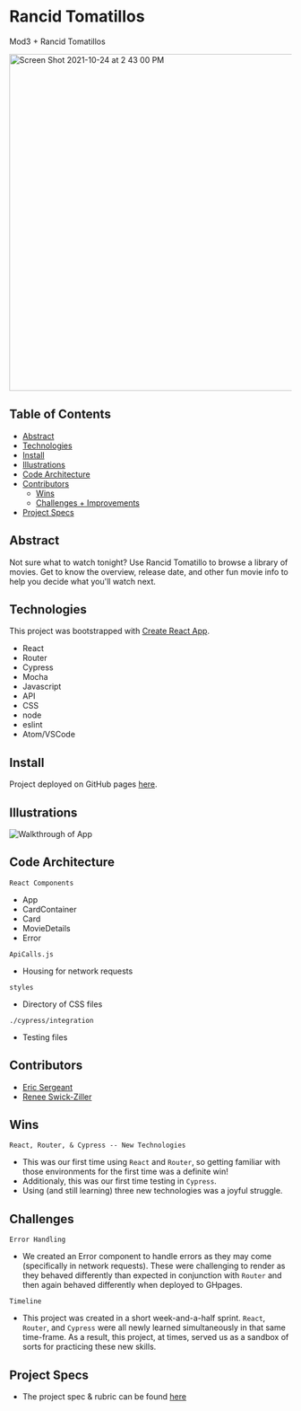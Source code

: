 # Rancid Tomatillos
Mod3 + Rancid Tomatillos

<img width="600" alt="Screen Shot 2021-10-24 at 2 43 00 PM" src="https://user-images.githubusercontent.com/83723401/138612238-a833800b-e1d0-4bd8-92bb-5583387511e8.png">

## Table of Contents
  - [Abstract](#abstract)
  - [Technologies](#technologies)
  - [Install](#install)
  - [Illustrations](#illustrations)
  - [Code Architecture](#code-architecture)
  - [Contributors](#contributors)
	- [Wins](#wins)
	- [Challenges + Improvements](#challenges)
  - [Project Specs](#project-specs)

## Abstract
Not sure what to watch tonight? Use Rancid Tomatillo to browse a library of movies. Get to know the overview, release date, and other fun movie info to help you decide what you'll watch next.

## Technologies
This project was bootstrapped with [Create React App](https://github.com/facebook/create-react-app).
  - React
  - Router
  - Cypress
  - Mocha
  - Javascript
  - API 
  - CSS
  - node
  - eslint
  - Atom/VSCode

## Install
Project deployed on GitHub pages [here]( https://reneeswick.github.io/rancidTomatillo/ ). 

## Illustrations
![Walkthrough of App](https://user-images.githubusercontent.com/83723401/138612564-84921686-4c67-402a-b4ce-1e1bf65b0c6a.gif)
  
## Code Architecture
``React Components``
- App
- CardContainer
- Card
- MovieDetails
- Error

``ApiCalls.js``
- Housing for network requests

``styles``
- Directory of CSS files

``./cypress/integration``
- Testing files

## Contributors
  - [Eric Sergeant](https://github.com/EricSergeant)
  - [Renee Swick-Ziller](https://github.com/reneeswick)

## Wins
``React, Router, & Cypress -- New Technologies``
  - This was our first time using ``React`` and ``Router``, so getting familiar with those environments for the first time was a definite win!
  - Additionaly, this was our first time testing in ``Cypress``. 
  - Using (and still learning) three new technologies was a joyful struggle.

## Challenges
``Error Handling``
- We created an Error component to handle errors as they may come (specifically in network requests). These were challenging to render as they behaved differently than expected in conjunction with ``Router`` and then again behaved differently when deployed to GHpages.

``Timeline``
- This project was created in a short week-and-a-half sprint. ``React``, ``Router``, and ``Cypress`` were all newly learned simultaneously in that same time-frame. As a result, this project, at times, served us as a sandbox of sorts for practicing these new skills. 

## Project Specs
  - The project spec & rubric can be found [here](https://frontend.turing.edu/projects/module-3/rancid-tomatillos-v3.html)
